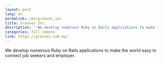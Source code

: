 ```yaml
---
layout: post
lang: en
permalink: /en/grooves_inc
title: Grooves Inc.
description: ' We develop numerous Ruby on Rails applications to make the world easy to connect job seekers and employer. '
categories: full_remote
link: https://grooves.com.my/
---
```


<p>We develop numerous Ruby on Rails applications to make the world easy to connect job seekers and employer.</p>
